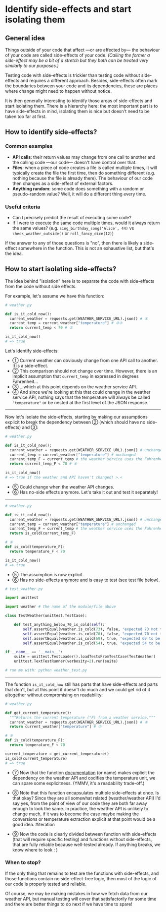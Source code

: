 Identify side-effects and start isolating them
==============================================

General idea
------------

Things outside of your code that affect —or are affected by— the behaviour of your code are called side-effects of your code. _(Calling the former a side-effect may be a bit of a stretch but they both can be treated very similarly to our purposes.)_

Testing code with side-effects is trickier than testing code without side-effects and requires a different approach. Besides, side-effects often mark the boundaries between your code and its dependencies, these are places where change might need to happen without notice.

It is then generally interesting to identify those areas of side-effects and start isolating them. There is a hierarchy here: the most important part is to have side-effects in mind, isolating them is nice but doesn't need to be taken too far at first.

How to identify side-effects?
-----------------------------

### Common examples

- **API calls**: their return values may change from one call to another and the calling code —our code— doesn't have control over that.
- **Files**: when a piece of code creates a file is called multiple times, it will typically create the file the first time, then do something different (e.g. nothing because the file is already there). The behaviour of our code then changes as a side-effect of external factors.
- **Anything random**: some code does something with a random or pseudo-random value? Well, it will do a different thing every time.

### Useful criteria

- Can I precisely predict the result of executing some code?
- If I were to execute the same code multiple times, would it always return the same values? (e.g. `sing_birthday_song('Alice', 44)` vs `check_weather_outside()` or `roll_fancy_dice(12)`)

If the answer to any of those questions is "no", then there is likely a side-effect somewhere in the function. This is not an exhaustive list, but that's the idea.

How to start isolating side-effects?
------------------------------------

The idea behind "isolation" here is to separate the code with side-effects from the code without side effects.

For example, let's assume we have this function:

```python
# weather.py

def is_it_cold_now():
  current_weather = requests.get(WEATHER_SERVICE_URL).json() # ①
  current_temp = current_weather["temperature"] # ③④
  return current_temp < 70 # ②

is_it_cold_now()
# => true
```

Let's identify side-effects:

- ① Current weather can obviously change from one API call to another. It is a side-effect.
- ② This comparison should not change over time. However, there is an implicit assumption that `current_temp` in expressed in degrees Fahrenheit...
- ③ ...which at this point depends on the weather service API.
- ④ And since we're looking at this that could change in the weather service API, nothing says that the temperature will always be called `"temperature"` or be nested at the first level of the JSON response.

----

Now let's isolate the side-effects, starting by making our assumptions explicit to break the dependency between ② (which should have no side-effects) and ③:

```python
# weather.py

def is_it_cold_now():
  current_weather = requests.get(WEATHER_SERVICE_URL).json() # unchanged
  current_temp = current_weather["temperature"] # unchanged
  current_temp_F = current_temp # the weather service uses the Fahrenheit scale ⑤
  return current_temp_F < 70 # ⑥

is_it_cold_now()
# => true if the weather and API haven't changed! >.<
```

- ⑤ Could change when the weather API changes.
- ⑥ Has no-side effects anymore. Let's take it out and test it separately!

----

```python
# weather.py

def is_it_cold_now():
  current_weather = requests.get(WEATHER_SERVICE_URL).json() # unchanged
  current_temp = current_weather["temperature"] # unchanged
  current_temp_F = current_temp # the weather service uses the Fahrenheit scale ⑤
  return is_cold(current_temp_F)

# ⑥
def is_cold(temperature_F):
  return temperature_F < 70

is_it_cold_now()
# => true
```

- ⑤ The assumption is now explicit.
- ⑥ Has no side-effects anymore and is easy to test (see test file below).

```python
# test_weather.py

import unittest

import weather # the name of the module/file above

class TestWeather(unittest.TestCase):

    def test_anything_below_70_is_cold(self):
        self.assertEqual(weather.is_cold(73), false, "expected 73 not to be cold")
        self.assertEqual(weather.is_cold(70), false, "expected 70 not to be cold")
        self.assertEqual(weather.is_cold(69), true, "expected 69 to be cold")
        self.assertEqual(weather.is_cold(54), true, "expected 54 to be cold")

if __name__ == '__main__':
    suite = unittest.TestLoader().loadTestsFromTestCase(TestWeather)
    unittest.TextTestRunner(verbosity=2).run(suite)

# run me with: python weather_test.py
```

----

The function `is_it_cold_now` still has parts that have side-effects and parts that don't, but at this point it doesn't do much and we could get rid of it altogether without compromising on readability:

```python
# weather.py

def get_current_temperature():
  """Returns the current temperature (°F) from a weather service."""
  current_weather = requests.get(WEATHER_SERVICE_URL).json() # ⑧
  return current_weather["temperature"] # ⑦

# ⑨
def is_cold(temperature_F):
  return temperature_F < 70

current_temperature = get_current_temperature()
is_cold(current_temperature)
# => true
```

- ⑦ Now that the function [documentation][docstring] (or name) makes explicit the dependency on the weather API and codifies the temperature unit, we can spare some explicitness. (YMMV, it's a readability trade-off.)
- ⑧ Note that this function encapsulates multiple side-effects at once. Is that okay? Since they are all somewhat related (weather/weather API) I'd say yes, from the point of view of our code they are both far away enough to look the same. In practice, the weather API is unlikely to change much, if it was to become the case maybe making the conversions or temperature extraction explicit at that point would be a good idea. #iteration
- ⑨ Now the code is clearly divided between function with side-effects (that will require specific testing) and functions without side-effects, that are fully reliable because well-tested already. If anything breaks, we know where to look : )

  [docstring]: https://www.python.org/dev/peps/pep-0257/

### When to stop?

If the only thing that remains to test are the functions with side-effects, and those functions contain no side-effect-free logic, then most of the logic of our code is properly tested and reliable.

Of course, we may be making mistakes in how we fetch data from our weather API, but manual testing will cover that satisfactorily for some time and there are better things to do next if we have time to spare!
